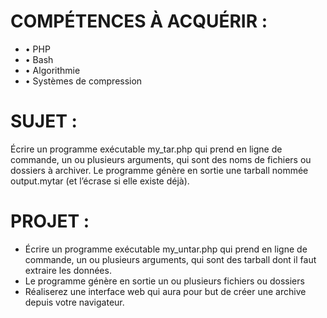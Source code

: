 
<h1>COMPÉTENCES À ACQUÉRIR :</h1>
<ul>
<li>• PHP</li>
<li>• Bash</li>
<li>• Algorithmie</li>
<li>• Systèmes de compression</li>
</ul>

<!----------------------------------------------------------------------------------------->

<h1>SUJET :</h1>

<p>Écrire un programme exécutable my_tar.php qui prend en ligne de commande, un ou plusieurs arguments, qui sont des noms de fichiers ou dossiers à archiver. Le programme génère en sortie une tarball nommée output.mytar (et l’écrase si elle existe déjà).</p>

<!----------------------------------------------------------------------------------------->

<h1>PROJET :</h1>

<ul>
<li>Écrire un programme exécutable my_untar.php qui prend en ligne de commande, un ou plusieurs arguments, qui sont des tarball dont il faut extraire les données.</li>
<li>Le programme génère en sortie un ou plusieurs fichiers ou dossiers</li>
<li>Réaliserez une interface web qui aura pour but de créer une archive depuis votre navigateur.</li>
</ul>
